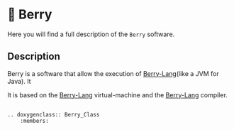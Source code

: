 # 🍓 Berry

Here you will find a full description of the `Berry` software.

## Description

Berry is a software that allow the execution of [Berry-Lang]()(like a JVM for Java). It

It is based on the [Berry-Lang]() virtual-machine and the [Berry-Lang]() compiler.

##

```{eval-rst}
.. doxygenclass:: Berry_Class
    :members:
```